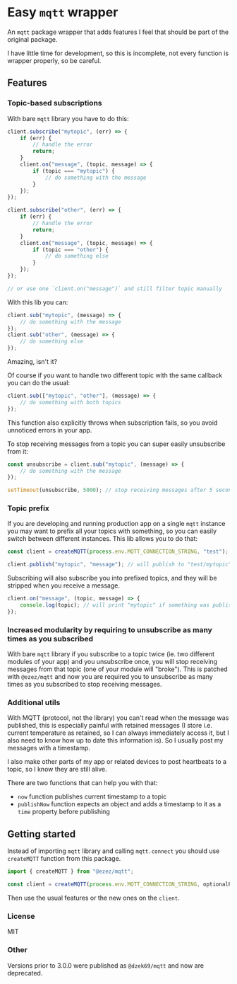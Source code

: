 # Easy `mqtt` wrapper

An `mqtt` package wrapper that adds features I feel that should be part of the original package.

I have little time for development, so this is incomplete, not every function is wrapper properly, so be careful.

## Features

### Topic-based subscriptions
With bare `mqtt` library you have to do this:
```typescript
client.subscribe("mytopic", (err) => {
    if (err) {
        // handle the error
        return;
    }
    client.on("message", (topic, message) => {
        if (topic === "mytopic") {
            // do something with the message
        }
    });
});

client.subscribe("other", (err) => {
    if (err) {
        // handle the error
        return;
    }
    client.on("message", (topic, message) => {
        if (topic === "other") {
            // do something else
        }
    });
});

// or use one `client.on("message")` and still filter topic manually
```

With this lib you can:
```typescript
client.sub("mytopic", (message) => {
    // do something with the message
});
client.sub("other", (message) => {
    // do something else
});
```

Amazing, isn't it?

Of course if you want to handle two different topic with the same callback you can do the usual:
```typescript
client.sub(["mytopic", "other"], (message) => {
    // do something with both topics
});
```

This function also explicitly throws when subscription fails, so you avoid unnoticed errors in your app.

To stop receiving messages from a topic you can super easily unsubscribe from it:
```typescript
const unsubscribe = client.sub("mytopic", (message) => {
    // do something with the message
});

setTimeout(unsubscribe, 5000); // stop receiving messages after 5 seconds
```

### Topic prefix

If you are developing and running production app on a single `mqtt` instance you may want to prefix all your topics with
something, so you can easily switch between different instances. This lib allows you to do that:
```typescript
const client = createMQTT(process.env.MQTT_CONNECTION_STRING, "test");

client.publish("mytopic", "message"); // will publish to "test/mytopic"
```

Subscribing will also subscribe you into prefixed topics, and they will be stripped when you receive a message.
```typescript
client.on("message", (topic, message) => {
    console.log(topic); // will print "mytopic" if something was published to "test/mytopic"
});
```

### Increased modularity by requiring to unsubscribe as many times as you subscribed
With bare `mqtt` library if you subscribe to a topic twice (ie. two different modules of your app) and you unsubscribe
once, you will stop receiving messages from that topic (one of your module will "broke").
This is patched with `@ezez/mqtt` and now you are required you to unsubscribe as many times as you subscribed to stop
receiving messages.

### Additional utils
With MQTT (protocol, not the library) you can't read when the message was published, this is especially painful with
retained messages (I store i.e. current temperature as retained, so I can always immediately access it, but I also need
to know how up to date this information is). So I usually post my messages with a timestamp.

I also make other parts of my app or related devices to post heartbeats to a topic, so I know they are still alive.

There are two functions that can help you with that:
- `now` function publishes current timestamp to a topic
- `publishNow` function expects an object and adds a timestamp to it as a `time` property before publishing

## Getting started

Instead of importing `mqtt` library and calling `mqtt.connect` you should use `createMQTT` function from this package.

```typescript
import { createMQTT } from "@ezez/mqtt";

const client = createMQTT(process.env.MQTT_CONNECTION_STRING, optionalPrefix, optionalOptions);
```

Then use the usual features or the new ones on the `client`.

### License

MIT

### Other

Versions prior to 3.0.0 were published as `@dzek69/mqtt` and now are deprecated.

